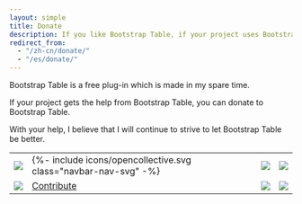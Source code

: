 ```yaml
---
layout: simple
title: Donate
description: If you like Bootstrap Table, if your project uses Bootstrap Table, if you want Bootstrap Table do better...
redirect_from:
  - "/zh-cn/donate/"
  - "/es/donate/"
---
```


Bootstrap Table is a free plug-in which is made in my spare time.

If your project gets the help from Bootstrap Table, you can donate to Bootstrap Table.

With your help, I believe that I will continue to strive to let Bootstrap Table be better.

<table class="table donate">
<tbody>
  <tr>
    <td><img src="{{ site.base_url }}/assets/images/paypalLogo.png"></td>
    <td>{%- include icons/opencollective.svg class="navbar-nav-svg" -%}</td>
    <td><img src="{{ site.base_url }}/assets/images/alipayLogo.png"></td>
    <td><img src="{{ site.base_url }}/assets/images/weixinLogo.png"></td>
  </tr>
  <tr>
    <td>
      <a class="paypal" href="https://www.paypal.com/cgi-bin/webscr?cmd=_s-xclick&hosted_button_id=ZDHP676FQDUT6">
        <img src="https://www.paypalobjects.com/en_US/i/btn/btn_donateCC_LG.gif">
      </a>
    </td>
    <td>
      <a class="btn btn-primary" href="https://opencollective.com/bootstrap-table">Contribute</a>
    </td>
    <td><img src="{{ site.base_url }}/assets/images/alipay.jpg"></td>
    <td><img src="{{ site.base_url }}/assets/images/weixin.png"></td>
  </tr>
</tbody>
</table>
